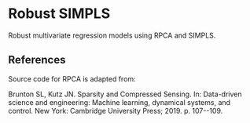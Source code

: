 # Robust SIMPLS
Robust multivariate regression models using RPCA and SIMPLS.


## References
Source code for RPCA is adapted from:

Brunton SL, Kutz JN. Sparsity and Compressed Sensing. In: Data-driven science and engineering: Machine learning, dynamical systems, and control. New York: Cambridge University Press; 2019. p. 107--109.
